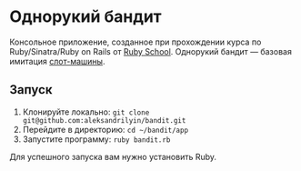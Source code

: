 # Однорукий бандит

Консольное приложение, созданное при прохождении курса по Ruby/Sinatra/Ruby on Rails от [Ruby School](http://rubyschool.us/). Однорукий бандит — базовая имитация [слот-машины](https://ru.wikipedia.org/wiki/Слот-машина).

## Запуск

1. Клонируйте локально: `git clone git@github.com:aleksandrilyin/bandit.git`
2. Перейдите в директорию: `cd ~/bandit/app`
3. Запустите программу: `ruby bandit.rb`

Для успешного запуска вам нужно установить Ruby.
